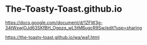 # The-Toasty-Toast.github.io
<!-- ICA1 - link to the first in class activity -->
<a href="url">https://docs.google.com/document/d/1ZFW3g-34tWxwjOJd63SKfBH_Ogpzq_wL5tMBugcR9Sw/edit?usp=sharing</a>
<!-- ws 1 - link to first website (name and description) -->
<a href="url">https://the-toasty-toast.github.io/wa/wa1.html</a>

